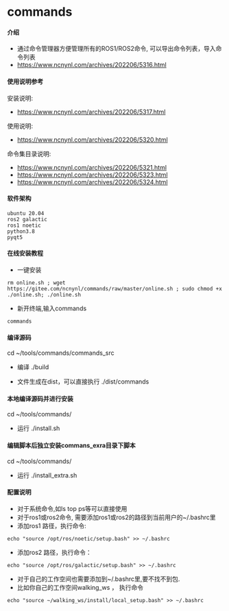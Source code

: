 # commands

#### 介绍

 - 通过命令管理器方便管理所有的ROS1/ROS2命令, 可以导出命令列表，导入命令列表
 - https://www.ncnynl.com/archives/202206/5316.html


 #### 使用说明参考

安装说明: 

 - https://www.ncnynl.com/archives/202206/5317.html

使用说明: 

 - https://www.ncnynl.com/archives/202206/5320.html

命令集目录说明: 

 - https://www.ncnynl.com/archives/202206/5321.html
 - https://www.ncnynl.com/archives/202206/5323.html
 - https://www.ncnynl.com/archives/202206/5324.html


#### 软件架构

```
ubuntu 20.04 
ros2 galactic
ros1 noetic
python3.8 
pyqt5
```



#### 在线安装教程

 - 一键安装

```
rm online.sh ; wget https://gitee.com/ncnynl/commands/raw/master/online.sh ; sudo chmod +x ./online.sh; ./online.sh
```

 - 新开终端,输入commands

```
commands
```

#### 编译源码

cd ~/tools/commands/commands_src
- 编译
./build

- 文件生成在dist，可以直接执行
./dist/commands

#### 本地编译源码并进行安装

cd ~/tools/commands/
- 运行
./install.sh

#### 编辑脚本后独立安装commans_exra目录下脚本

cd ~/tools/commands/
- 运行
./install_extra.sh

#### 配置说明


 - 对于系统命令,如ls top ps等可以直接使用
 - 对于ros1或ros2命令, 需要添加ros1或ros2的路径到当前用户的~/.bashrc里
 - 添加ros1 路径，执行命令:

```
echo "source /opt/ros/noetic/setup.bash" >> ~/.bashrc
```
 - 添加ros2 路径，执行命令：

```
echo "source /opt/ros/galactic/setup.bash" >> ~/.bashrc
```

 - 对于自己的工作空间也需要添加到~/.bashrc里,要不找不到包.
 - 比如你自己的工作空间walking_ws ， 执行命令

```
echo "source ~/walking_ws/install/local_setup.bash" >> ~/.bashrc
```

